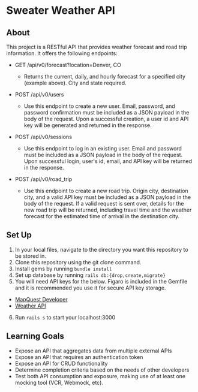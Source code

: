 # Sweater Weather API

## About
This project is a RESTful API that provides weather forecast and road trip information. It offers the following endpoints:

* GET /api/v0/forecast?location=Denver, CO
  * Returns the current, daily, and hourly forecast for a specified city (example above). City and state required.

* POST /api/v0/users
  * Use this endpoint to create a new user. Email, password, and password confirmation must be included as a JSON payload in the body of the request. Upon a successful creation, a user id and API key will be generated and returned in the response.

* POST /api/v0/sessions
  * Use this endpoint to log in an existing user. Email and password must be included as a JSON payload in the body of the request. Upon successful login, user's id, email, and API key will be returned in the response.

* POST /api/v0/road_trip
  * Use this endpoint to create a new road trip. Origin city, destination city, and a valid API key must be included as a JSON payload in the body of the request. If a valid request is sent over, details for the new road trip will be returned, including travel time and the weather forecast for the estimated time of arrival in the destination city.

## Set Up
1. In your local files, navigate to the directory you want this repository to be stored in.
2. Clone this repository using the git clone command.
3. Install gems by running `bundle install`
4. Set up database by running `rails db:{drop,create,migrate}`
5. You will need API keys for the below. Figaro is included in the Gemfile and it is recommended you use it for secure API key storage.
  * [MapQuest Developer]("https://developer.mapquest.com/documentation/)
  * [Weather API]("https://www.weatherapi.com/docs/")
6. Run `rails s` to start your localhost:3000

## Learning Goals
* Expose an API that aggregates data from multiple external APIs
* Expose an API that requires an authentication token
* Expose an API for CRUD functionality
* Determine completion criteria based on the needs of other developers
* Test both API consumption and exposure, making use of at least one mocking tool (VCR, Webmock, etc).